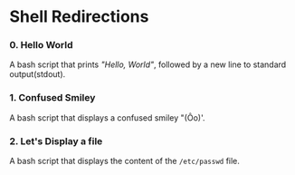 # Shell Redirections

### 0. Hello World
A bash script that prints *"Hello, World"*, followed by a new line to standard output(stdout).

### 1. Confused Smiley
A bash script that displays a confused smiley "(Ôo)'.

### 2. Let's Display a file
A bash script that displays the content of the `/etc/passwd` file.
